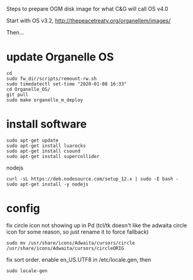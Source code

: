Steps to prepare OGM disk image for what C&G will call OS v4.0

Start with OS v3.2, http://thepeacetreaty.org/organellem/images/

Then...

# update Organelle OS
    cd 
    sudo fw_dir/scripts/remount-rw.sh 
    sudo timedatectl set-time "2020-01-08 16:33"
    cd Organelle_OS/
    git pull
    sudo make organelle_m_deploy
    
# install software

    sudo apt-get update
    sudo apt-get install luarocks
    sudo apt-get install csound
    sudo apt-get install supercollider
    
nodejs

    curl -sL https://deb.nodesource.com/setup_12.x | sudo -E bash -
    sudo apt-get install -y nodejs
    
# config

fix circle icon not showing up in Pd (tcl/tk doesn't like the adwaita circle icon for some reason, so just rename it to force fallback)

    sudo mv /usr/share/icons/Adwaita/cursors/circle /usr/share/icons/Adwaita/cursors/circleORIG

fix sort order.  enable en_US.UTF8 in /etc/locale.gen, then 

    sudo locale-gen
